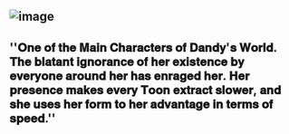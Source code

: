 ![image](https://github.com/user-attachments/assets/d4b53d03-658c-419f-b3a7-750135490cfa)
-----
''𝐎𝐧𝐞 𝐨𝐟 𝐭𝐡𝐞 𝐌𝐚𝐢𝐧 𝐂𝐡𝐚𝐫𝐚𝐜𝐭𝐞𝐫𝐬 𝐨𝐟 𝐃𝐚𝐧𝐝𝐲'𝐬 𝐖𝐨𝐫𝐥𝐝. 𝐓𝐡𝐞 𝐛𝐥𝐚𝐭𝐚𝐧𝐭 𝐢𝐠𝐧𝐨𝐫𝐚𝐧𝐜𝐞 𝐨𝐟 𝐡𝐞𝐫 𝐞𝐱𝐢𝐬𝐭𝐞𝐧𝐜𝐞 𝐛𝐲 𝐞𝐯𝐞𝐫𝐲𝐨𝐧𝐞 𝐚𝐫𝐨𝐮𝐧𝐝 𝐡𝐞𝐫 𝐡𝐚𝐬 𝐞𝐧𝐫𝐚𝐠𝐞𝐝 𝐡𝐞𝐫. 𝐇𝐞𝐫 𝐩𝐫𝐞𝐬𝐞𝐧𝐜𝐞 𝐦𝐚𝐤𝐞𝐬 𝐞𝐯𝐞𝐫𝐲 𝐓𝐨𝐨𝐧 𝐞𝐱𝐭𝐫𝐚𝐜𝐭 𝐬𝐥𝐨𝐰𝐞𝐫, 𝐚𝐧𝐝 𝐬𝐡𝐞 𝐮𝐬𝐞𝐬 𝐡𝐞𝐫 𝐟𝐨𝐫𝐦 𝐭𝐨 𝐡𝐞𝐫 𝐚𝐝𝐯𝐚𝐧𝐭𝐚𝐠𝐞 𝐢𝐧 𝐭𝐞𝐫𝐦𝐬 𝐨𝐟 𝐬𝐩𝐞𝐞𝐝.''
-----
